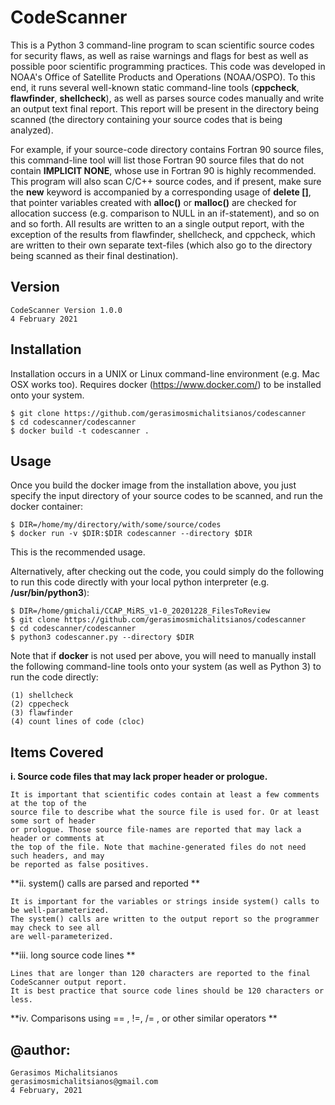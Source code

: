 # CodeScanner

This is a Python 3 command-line program to scan scientific source codes for security flaws,
as well as raise warnings and flags for best as well as possible poor scientific programming practices. 
This code was developed in NOAA's Office of Satellite Products and Operations (NOAA/OSPO). To this 
end, it runs several well-known static command-line tools (**cppcheck**, **flawfinder**, **shellcheck**), as 
well as parses source codes manually and write an output text final report. This report will be 
present in the directory being scanned (the directory containing your source codes 
that is being analyzed).

For example, if your source-code directory contains Fortran 90 source files, this command-line tool
will list those Fortran 90 source files that do not contain **IMPLICIT NONE**, whose use in Fortran 90
is highly recommended. This program will also scan C/C++ source codes, and if present, make sure
the **new** keyword is accompanied by a corresponding usage of **delete []**, that pointer variables 
created with **alloc()** or **malloc()** are checked for allocation success (e.g. comparison to NULL
in an if-statement), and so on and so forth. All results are written to an a single output
report, with the exception of the results from flawfinder, shellcheck, and cppcheck, which
are written to their own separate text-files (which also go to the directory being scanned as their
final destination).
     
## Version

    CodeScanner Version 1.0.0
    4 February 2021

## Installation

Installation occurs in a UNIX or Linux command-line environment (e.g. Mac OSX works too).
Requires docker (https://www.docker.com/) to be installed onto your system.
 
    $ git clone https://github.com/gerasimosmichalitsianos/codescanner
    $ cd codescanner/codescanner
    $ docker build -t codescanner .
       
## Usage

Once you build the docker image from the installation above, you just specify the
input directory of your source codes to be scanned, and run the docker container:
       
    $ DIR=/home/my/directory/with/some/source/codes
    $ docker run -v $DIR:$DIR codescanner --directory $DIR
       
This is the recommended usage.
       
Alternatively, after checking out the code, you could simply do the following
to run this code directly with your local python interpreter (e.g. **/usr/bin/python3**):
 
    $ DIR=/home/gmichali/CCAP_MiRS_v1-0_20201228_FilesToReview
    $ git clone https://github.com/gerasimosmichalitsianos/codescanner
    $ cd codescanner/codescanner
    $ python3 codescanner.py --directory $DIR
       
  Note that if **docker** is not used per above, you will need to manually install the following 
  command-line tools onto your system (as well as Python 3) to run the code directly:
       
    (1) shellcheck
    (2) cppecheck
    (3) flawfinder
    (4) count lines of code (cloc)

## Items Covered

  **i. Source code files that may lack proper header or prologue.**
    
    It is important that scientific codes contain at least a few comments at the top of the
    source file to describe what the source file is used for. Or at least some sort of header
    or prologue. Those source file-names are reported that may lack a header or comments at
    the top of the file. Note that machine-generated files do not need such headers, and may
    be reported as false positives.
    
  **ii. system() calls are parsed and reported ** 
           
    It is important for the variables or strings inside system() calls to be well-parameterized.
    The system() calls are written to the output report so the programmer may check to see all
    are well-parameterized.
    
  **iii. long source code lines **

    Lines that are longer than 120 characters are reported to the final CodeScanner output report.
    It is best practice that source code lines should be 120 characters or less.
    
  **iv. Comparisons using == , !=, /= , or other similar operators **
  
     
  

## @author: 
    Gerasimos Michalitsianos
    gerasimosmichalitsianos@gmail.com
    4 February, 2021

